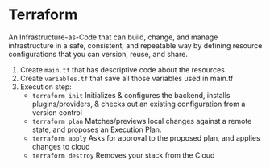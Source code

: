 # Terraform
An Infrastructure-as-Code that can build, change, and manage infrastructure in a safe, consistent, and repeatable way by defining resource configurations that you can version, reuse, and share.

1. Create `main.tf` that has descriptive code about the resources
2. Create `variables.tf` that save all those variables used in main.tf
3. Execution step:
    * `terraform init` Initializes & configures the backend, installs plugins/providers, & checks out an existing configuration from a version control
    * `terraform plan` Matches/previews local changes against a remote state, and proposes an Execution Plan.
    * `terraform apply` Asks for approval to the proposed plan, and applies changes to cloud
    * `terraform destroy` Removes your stack from the Cloud


